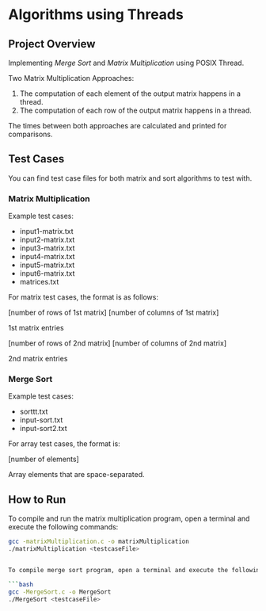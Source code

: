 # Algorithms using Threads

## Project Overview

Implementing *Merge Sort* and *Matrix Multiplication* using POSIX Thread.


Two Matrix Multiplication Approaches:

1. The computation of each element of the output matrix happens in a thread.
2. The computation of each row of the output matrix happens in a thread.

The times between both approaches are calculated and printed for comparisons. 

## Test Cases 

You can find test case files for both matrix and sort algorithms to test with.

### Matrix Multiplication

Example test cases: 
- input1-matrix.txt
- input2-matrix.txt
- input3-matrix.txt
- input4-matrix.txt
- input5-matrix.txt
- input6-matrix.txt
- matrices.txt

For matrix test cases, the format is as follows:

[number of rows of 1st matrix] [number of columns of 1st matrix]

1st matrix entries

[number of rows of 2nd matrix] [number of columns of 2nd matrix]

2nd matrix entries

### Merge Sort

Example test cases: 
- sorttt.txt
- input-sort.txt
- input-sort2.txt

For array test cases, the format is:

[number of elements]

Array elements that are space-separated.

## How to Run

To compile and run the matrix multiplication program, open a terminal and execute the following commands:

```bash
gcc -matrixMultiplication.c -o matrixMultiplication
./matrixMultiplication <testcaseFile>


To compile merge sort program, open a terminal and execute the following commands:

```bash
gcc -MergeSort.c -o MergeSort
./MergeSort <testcaseFile>
